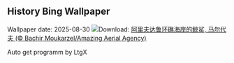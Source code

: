 ## History Bing Wallpaper
Wallpaper date: 2025-08-30
![](https://www.bing.com/th?id=OHR.MaldivesWhaleShark_ZH-CN9975504316_UHD.jpg&w=1000)Download: [阿里夫达鲁环礁海岸的鲸鲨, 马尔代夫 (© Bachir Moukarzel/Amazing Aerial Agency)](https://www.bing.com/th?id=OHR.MaldivesWhaleShark_ZH-CN9975504316_UHD.jpg)

Auto get programm by LtgX

